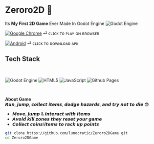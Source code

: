 
# Zeroro2D 🍥

Its **My First 2D Game** Ever Made In Godot Engine  ![Godot Engine](https://img.shields.io/badge/GODOT-%23FFFFFF.svg?style=for-the-badge&logo=godot-engine)


[![Google Chrome](https://img.shields.io/badge/Google%20Chrome-4285F4?style=for-the-badge&logo=GoogleChrome&logoColor=white)](https://lunocratic.github.io/Zeroro2DGame/) ⏎ ᴄʟɪᴄᴋ ᴛᴏ ᴘʟᴀʏ ᴏɴ ʙʀᴏᴡsᴇʀ

[![Android](https://img.shields.io/badge/Android-3DDC84?style=for-the-badge&logo=android&logoColor=white)](https://github.com/lunocratic/Zeroro2DGame/raw/refs/heads/main/Zeroro2D.apk) ⏎ ᴄʟɪᴄᴋ ᴛᴏ ᴅᴏᴡɴʟᴏᴀᴅ ᴀᴘᴋ


## Tech Stack
<br>

![Godot Engine](https://img.shields.io/badge/GODOT-%23FFFFFF.svg?style=for-the-badge&logo=godot-engine)
![HTML5](https://img.shields.io/badge/html5-%23E34F26.svg?style=for-the-badge&logo=html5&logoColor=white)
![JavaScript](https://img.shields.io/badge/javascript-%23323330.svg?style=for-the-badge&logo=javascript&logoColor=%23F7DF1E)
![Github Pages](https://img.shields.io/badge/github%20pages-121013?style=for-the-badge&logo=github&logoColor=white)

<br>

**About Game**<br>
𝙍𝙪𝙣, 𝙟𝙪𝙢𝙥, 𝙘𝙤𝙡𝙡𝙚𝙘𝙩 𝙞𝙩𝙚𝙢𝙨, 𝙙𝙤𝙙𝙜𝙚 𝙝𝙖𝙯𝙖𝙧𝙙𝙨, 𝙖𝙣𝙙 𝙩𝙧𝙮 𝙣𝙤𝙩 𝙩𝙤 𝙙𝙞𝙚 😎
- 𝙈𝙤𝙫𝙚, 𝙟𝙪𝙢𝙥 & 𝙞𝙣𝙩𝙚𝙧𝙖𝙘𝙩 𝙬𝙞𝙩𝙝 𝙞𝙩𝙚𝙢𝙨  
- 𝘼𝙫𝙤𝙞𝙙 𝙠𝙞𝙡𝙡 𝙯𝙤𝙣𝙚𝙨 𝙩𝙝𝙚𝙮 𝙧𝙚𝙨𝙚𝙩 𝙮𝙤𝙪𝙧 𝙜𝙖𝙢𝙚  
- 𝘾𝙤𝙡𝙡𝙚𝙘𝙩 𝙘𝙤𝙞𝙣𝙨/𝙞𝙩𝙚𝙢𝙨 𝙩𝙤 𝙧𝙖𝙘𝙠 𝙪𝙥 𝙥𝙤𝙞𝙣𝙩𝙨


```bash
git clone https://github.com/lunocratic/Zeroro2DGame.git
cd Zeroro2DGame


